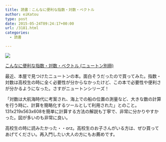 ```yaml
---
title: 読書：こんなに便利な指数・対数・ベクトル
author: eiKatou
type: post
date: 2015-05-24T09:24:17+00:00
url: /3181.html
categories:
  - 読書

---
```

[<img border="0" src="http://ws-fe.amazon-adsystem.com/widgets/q?_encoding=UTF8&#038;ASIN=4315520128&#038;Format=_SL250_&#038;ID=AsinImage&#038;MarketPlace=JP&#038;ServiceVersion=20070822&#038;WS=1&#038;tag=eikatou-22" />][1]<img src="http://ir-jp.amazon-adsystem.com/e/ir?t=eikatou-22&#038;l=as2&#038;o=9&#038;a=4315520128" width="1" height="1" border="0" alt="" style="border:none !important; margin:0px !important;" />
  
[こんなに便利な指数・対数・ベクトル (ニュートン別冊)][2]
<img src="http://ir-jp.amazon-adsystem.com/e/ir?t=eikatou-22&#038;l=as2&#038;o=9&#038;a=4315520128" width="1" height="1" border="0" alt="" style="border:none !important; margin:0px !important;" /> 

最近、本屋で見つけたニュートンの本。面白そうだったので買ってみた。指数・対数は高校生の時に全く必要性が分からなかったけど、この本で必要性や便利さが分かるようになった。さすがニュートンシリーズ！

「対数は大航海時代に考案され、海上での船の位置の測量など、大きな数の計算を行う時に、計算を簡略化するツールとして利用された」とのこと。131x219x563x608を簡単に計算する方法の解説も丁寧で、非常に分かりやすかった。図が多いのも非常に良い。

高校生の時に読みたかった・・orz。高校生のお子さんがいる方は、ぜひ買ってあげてください。再入門したい大人の方にもお薦めです。

 [1]: http://www.amazon.co.jp/gp/product/4315520128/ref=as_li_ss_il?ie=UTF8&camp=247&creative=7399&creativeASIN=4315520128&linkCode=as2&tag=eikatou-22
 [2]: http://www.amazon.co.jp/gp/product/4315520128/ref=as_li_ss_tl?ie=UTF8&camp=247&creative=7399&creativeASIN=4315520128&linkCode=as2&tag=eikatou-22

